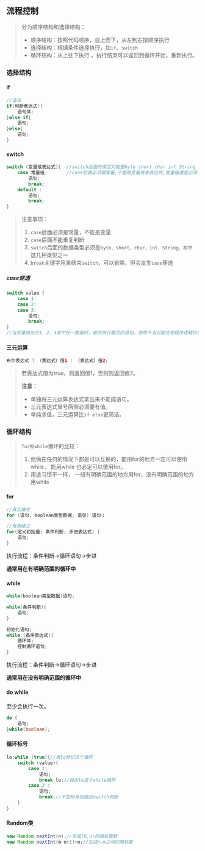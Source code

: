 ## 流程控制

> 分为顺序结构和选择结构：
>
> - 顺序结构：按照代码顺序，自上而下，从左到右按顺序执行
> - 选择结构：根据条件选择执行，如`if`、`switch`
> - 循环结构：从上往下执行 ，执行结束可以返回到循环开始，重新执行。

### 选择结构

#### if

```java
//语法
if(判断表达式){
    语句体;
}else if{
    语句;
}else{
    语句;
}
```

#### switch

```java
switch (变量或表达式){  //switch后面的类型只能是byte short char int String 枚举
    case 常量值:		//case后面必须跟常量,不能跟变量或者表达式,常量值类型必须与switch的变量或表达式类型一致
        语句;
        break;
    default :
        语句;
        break;
}
```

> 注意事项：
>
> 1. `case`后面必须是常量，不能是变量
> 2. `case`后面不能重复判断
> 3. `switch`后面的数据类型必须是`byte、short、char、int、String、枚举` 这几种类型之一
> 4. `break`关键字用来结束`switch`，可以省略，但会发生`case`穿透

##### case穿透

```java
switch value {
    case 1:
    case 2:
    case 3:
        语句;
        break;
}
//当变量值符合1、2、3其中任一数值时，都会执行最后的语句，使用不当可能会使程序逻辑出错
```

#### 三元运算

```java
布尔表达式 ? （表达式）值1 : （表达式）值2;
```

> 若表达式值为true，则返回值1，否则则返回值2。
>
> **注意：**
>
> - 单独将三元运算表达式拿出来不能成语句。
> - 三元表达式冒号两侧必须要有值。
> - 单纯求值，三元运算比`if else`更简洁。

### 循环结构

> `for和while`循环的比较：
>
> 1. 他俩在任何的情况下都是可以互换的，能用for的地方一定可以使用while， 能用while 也必定可以使用for。
> 2. 用途习惯不一样， 一般有明确范围的地方用for，没有明确范围的地方用while

#### for

```java
//真实格式
for (语句; boolean类型数据; 语句) 语句；
```

```java
//常用格式
for(定义初始值; 条件判断; 步进表达式) {
    语句;
}
```

执行流程：条件判断->循环语句->步进

**通常用在有明确范围的循环中**

#### while

```java
while(boolean类型数据)语句;
```

```java
while(条件判断){
    语句;
}
```

```java
初始化语句;
while (条件表达式){
	循环体;
	控制循环语句;
}
```

执行流程：条件判断->循环语句->步进

**通常用在没有明确范围的循环中**

#### do while

至少会执行一次。

```java
do {
 	语句;   
}while(boolean);
```

#### 循环标号

```java
lo:while (true){//用lo标记这个循环
    switch (value){
        case 1:
            语句;
            break lo;//跳出lo这个while循环
        case 2 :
            语句;
            break;//不加标号则跳出switch判断
    }
}
```

#### Random类

```java
new Random.nextInt(n);//生成[0,n)的随机整数
new Random.nextInt(m-n+1)+n;//生成n-m之间的随机数
```
